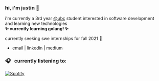 ### hi, i'm justin 👋

i'm currently a 3rd year [@ubc](https://www.bme.ubc.ca/) student interested in software development and learning new technologies  
**✨ currently learning golang! ✨** 

currently seeking swe internships for fall 2021 🥺

- [email](mailto:justincho63@gmail.com) | [linkedin](https://www.linkedin.com/in/justinccho) | [medium](https://medium.com/@justinccho)

### 🎧 &nbsp; currently listening to:
[![Spotify](https://novatorem-blush.vercel.app/api/spotify)](https://open.spotify.com/user/justinlisteningtomusic123)





